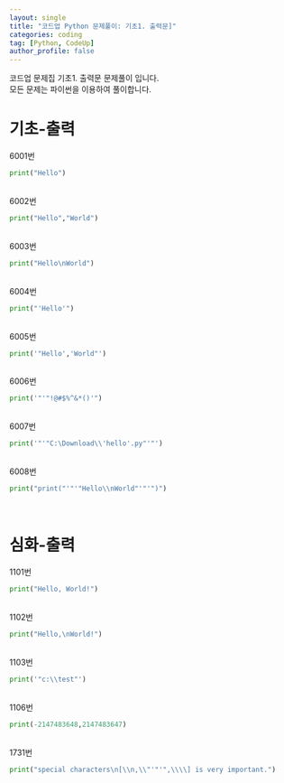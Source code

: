 ```yaml
---
layout: single
title: "코드업 Python 문제풀이: 기초1. 출력문]"
categories: coding
tag: [Python, CodeUp]
author_profile: false
---
```


코드업 문제집 기초1. 출력문 문제풀이 입니다.<br>
모든 문제는 파이썬을 이용하여 풀이합니다. 

# 기초-출력

6001번
```python
print("Hello")
```

<br>
6002번

```python
print("Hello","World")
```
<br>
6003번

```python
print("Hello\nWorld")
```
<br>
6004번

```python
print("'Hello'") 
```
<br>
6005번

```python
print('"Hello','World"') 
```
<br>
6006번

```python
print('"'"!@#$%^&*()'")
```
<br>
6007번

```python
print('"'"C:\Download\\'hello'.py"'"')
```
<br>
6008번

```python
print("print("'"'"Hello\\nWorld"'"'")")
```
<br>
    
# 심화-출력

1101번

```python
print("Hello, World!")
```

<br>
1102번

```python
print("Hello,\nWorld!")
```
<br>
1103번

```python
print('"c:\\test"')
```
<br>
1106번

```python
print(-2147483648,2147483647)
```
<br>
1731번

```python
print("special characters\n[\\n,\\"'"'",\\\\] is very important.")
```
<br>

